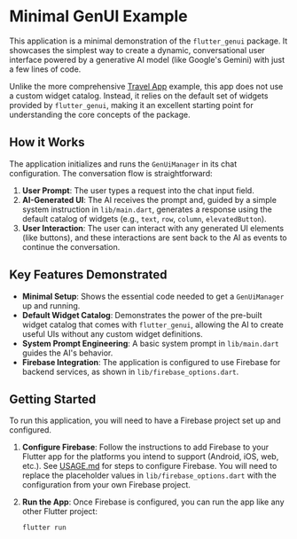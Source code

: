 # Minimal GenUI Example

This application is a minimal demonstration of the `flutter_genui` package. It
showcases the simplest way to create a dynamic, conversational user interface
powered by a generative AI model (like Google's Gemini) with just a few lines
of code.

Unlike the more comprehensive [Travel App](../travel_app/README.md) example,
this app does not use a custom widget catalog. Instead, it relies on the default
set of widgets provided by `flutter_genui`, making it an excellent starting
point for understanding the core concepts of the package.

## How it Works

The application initializes and runs the `GenUiManager` in its chat
configuration. The conversation flow is straightforward:

1. **User Prompt**: The user types a request into the chat input field.
2. **AI-Generated UI**: The AI receives the prompt and, guided by a simple
   system instruction in `lib/main.dart`, generates a response using the
   default catalog of widgets (e.g., `text`, `row`, `column`,
   `elevatedButton`).
3. **User Interaction**: The user can interact with any generated UI elements
   (like buttons), and these interactions are sent back to the AI as events to
   continue the conversation.

## Key Features Demonstrated

- **Minimal Setup**: Shows the essential code needed to get a `GenUiManager` up
  and running.
- **Default Widget Catalog**: Demonstrates the power of the pre-built widget
  catalog that comes with `flutter_genui`, allowing the AI to create useful UIs
  without any custom widget definitions.
- **System Prompt Engineering**: A basic system prompt in `lib/main.dart` guides
  the AI's behavior.
- **Firebase Integration**: The application is configured to use Firebase for
  backend services, as shown in `lib/firebase_options.dart`.

## Getting Started

To run this application, you will need to have a Firebase project set up and
configured.

1. **Configure Firebase**: Follow the instructions to add Firebase to your
   Flutter app for the platforms you intend to support (Android, iOS, web,
   etc.). See [USAGE.md](../../USAGE.md) for steps to configure Firebase. You
   will need to replace the placeholder values in `lib/firebase_options.dart`
   with the configuration from your own Firebase project.
2. **Run the App**: Once Firebase is configured, you can run the app like any
   other Flutter project:

   ```bash
   flutter run
   ```
